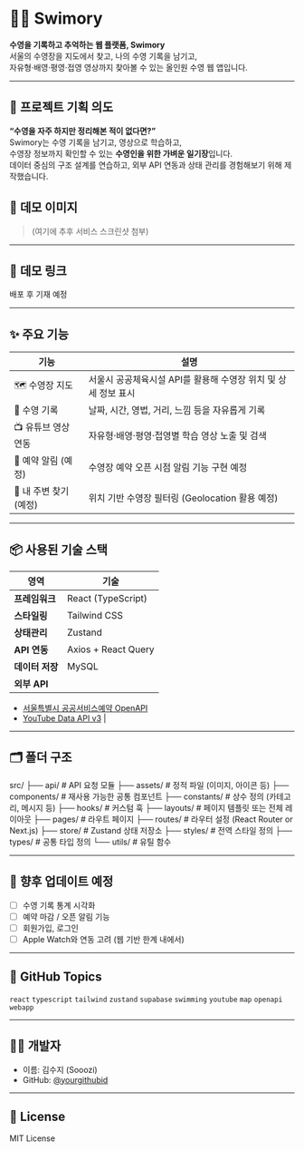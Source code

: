 # 🏊‍♀️ Swimory

**수영을 기록하고 추억하는 웹 플랫폼, Swimory**  
서울의 수영장을 지도에서 찾고, 나의 수영 기록을 남기고,  
자유형·배영·평영·접영 영상까지 찾아볼 수 있는 올인원 수영 웹 앱입니다.

---

## 🧠 프로젝트 기획 의도

**“수영을 자주 하지만 정리해본 적이 없다면?”**  
Swimory는 수영 기록을 남기고, 영상으로 학습하고,  
수영장 정보까지 확인할 수 있는 **수영인을 위한 가벼운 일기장**입니다.  
데이터 중심의 구조 설계를 연습하고, 외부 API 연동과 상태 관리를 경험해보기 위해 제작했습니다.

## 📸 데모 이미지

> (여기에 추후 서비스 스크린샷 첨부)

---

## 🔗 데모 링크

배포 후 기재 예정
<!-- [👉 Swimory 웹사이트 보러가기](https://your-project-url.vercel.app) -->

---

## ✨ 주요 기능

| 기능 | 설명 |
|------|------|
| 🗺️ 수영장 지도 | 서울시 공공체육시설 API를 활용해 수영장 위치 및 상세 정보 표시 |
| 📝 수영 기록 | 날짜, 시간, 영법, 거리, 느낌 등을 자유롭게 기록 |
| 📺 유튜브 영상 연동 | 자유형·배영·평영·접영별 학습 영상 노출 및 검색 |
| 🔔 예약 알림 (예정) | 수영장 예약 오픈 시점 알림 기능 구현 예정 |
| 📍 내 주변 찾기 (예정) | 위치 기반 수영장 필터링 (Geolocation 활용 예정) |

---

## 📦 사용된 기술 스택

| 영역 | 기술 |
|------|------|
| **프레임워크** | React (TypeScript) |
| **스타일링** | Tailwind CSS |
| **상태관리** | Zustand |
| **API 연동** | Axios + React Query |
| **데이터 저장** | MySQL |
| **외부 API** | 
  - [서울특별시 공공서비스예약 OpenAPI](https://data.seoul.go.kr/dataList/OA-15511/S/1/datasetView.do)
  - [YouTube Data API v3](https://developers.google.com/youtube/v3) |

---

## 🗂️ 폴더 구조

src/
├── api/                     # API 요청 모듈
├── assets/                  # 정적 파일 (이미지, 아이콘 등)
├── components/              # 재사용 가능한 공통 컴포넌트
├── constants/               # 상수 정의 (카테고리, 메시지 등)
├── hooks/                   # 커스텀 훅
├── layouts/                 # 페이지 템플릿 또는 전체 레이아웃
├── pages/                   # 라우트 페이지
├── routes/                  # 라우터 설정 (React Router or Next.js)
├── store/                   # Zustand 상태 저장소
├── styles/                  # 전역 스타일 정의
├── types/                   # 공통 타입 정의
└── utils/                   # 유틸 함수

---

## 🧪 향후 업데이트 예정

- [ ] 수영 기록 통계 시각화
- [ ] 예약 마감 / 오픈 알림 기능
- [ ] 회원가입, 로그인
- [ ] Apple Watch와 연동 고려 (웹 기반 한계 내에서)

---

## 💬 GitHub Topics

`react` `typescript` `tailwind` `zustand` `supabase` `swimming` `youtube` `map` `openapi` `webapp`

---

## 🧑‍💻 개발자

- 이름: 김수지 (Sooozi)
- GitHub: [@yourgithubid](https://github.com/sooozi)

---

## 📄 License

MIT License
